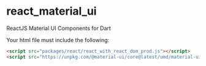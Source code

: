 # react_material_ui
ReactJS Material UI Components for Dart

Your html file must include the following:

```html
<script src="packages/react/react_with_react_dom_prod.js"></script>
<script src="https://unpkg.com/@material-ui/core@latest/umd/material-ui.production.min.js" crossorigin="anonymous"></script>
```
